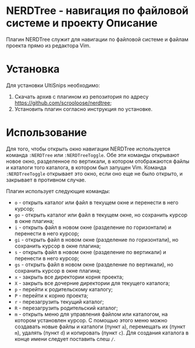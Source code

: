 NERDTree - навигация по файловой системе и проекту
Описание
========

Плагин NERDTree служит для навигации по файловой системе и файлам проекта прямо из редактора Vim.

Установка
=========

Для установки UltiSnips необходимо:

1. Скачать архив с плагином из репозитория по адресу <https://github.com/scrooloose/nerdtree>;
2. Установить плагин согласно инструкция по установке.

Использование
=============

Для того, чтобы открыть окно навигации NERDTree используется команда `:NERDTree` или `:NERDTreeToggle`. Обе эти команды открывают новое окно, разделенное по вертикали, в котором отображаются файлы и каталоги того каталога, в котором был запущен Vim. Команда `:NERDTreeToggle` открывает это окно, если оно еще не было открыто, и закрывает в противном случае.

Плагин использует следующие команды:

* `o` - открыть каталог или файл в текущем окне и перенести в него курсор;
* `go` - открыть каталог или файл в текущем окне, но сохранить курсор в окне плагина;
* `i` - открыть файл в новом окне (разделение по горизонтали) и перенести в него курсор;
* `gi` - открыть файл в новом окне (разделение по горизонтали), но сохранить курсор в окне плагина;
* `s` - открыть файл в новом окне (разделение по вертикали) и перенести в него курсор;
* `gs` - открыть файл в новом окне (разделение по вертикали), но сохранить курсор в окне плагина;
* `x` - закрыть все директории корня проекта;
* `X` - закрыть все дочерние директории для текущего каталога;
* `p` - перейти к родительскому каталогу;
* `P` - перейти к корню проекта;
* `r` - перезагрузить текущий каталог;
* `R` - перезагрузить родительский каталог;
* `m` - открыть меню для управления файлом или каталогом, на котором установлен курсор. С помощью этого меню можно создавать новые файлы и каталоги (пункт `a`), перемещать их (пункт `m`), удалять (пункт `d`) и копировать (пункт `c`). Для создания каталога в конце имени следует поставить слеш `/`.
